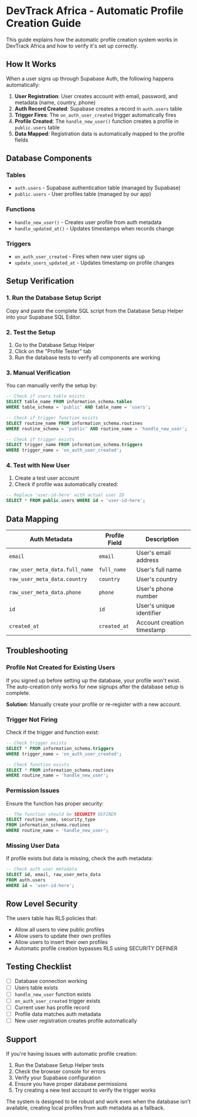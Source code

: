 # DevTrack Africa - Automatic Profile Creation Guide

This guide explains how the automatic profile creation system works in DevTrack Africa and how to verify it's set up correctly.

## How It Works

When a user signs up through Supabase Auth, the following happens automatically:

1. **User Registration**: User creates account with email, password, and metadata (name, country, phone)
2. **Auth Record Created**: Supabase creates a record in `auth.users` table
3. **Trigger Fires**: The `on_auth_user_created` trigger automatically fires
4. **Profile Created**: The `handle_new_user()` function creates a profile in `public.users` table
5. **Data Mapped**: Registration data is automatically mapped to the profile fields

## Database Components

### Tables
- `auth.users` - Supabase authentication table (managed by Supabase)
- `public.users` - User profiles table (managed by our app)

### Functions
- `handle_new_user()` - Creates user profile from auth metadata
- `handle_updated_at()` - Updates timestamps when records change

### Triggers
- `on_auth_user_created` - Fires when new user signs up
- `update_users_updated_at` - Updates timestamp on profile changes

## Setup Verification

### 1. Run the Database Setup Script
Copy and paste the complete SQL script from the Database Setup Helper into your Supabase SQL Editor.

### 2. Test the Setup
1. Go to the Database Setup Helper
2. Click on the "Profile Tester" tab
3. Run the database tests to verify all components are working

### 3. Manual Verification
You can manually verify the setup by:

```sql
-- Check if users table exists
SELECT table_name FROM information_schema.tables 
WHERE table_schema = 'public' AND table_name = 'users';

-- Check if trigger function exists
SELECT routine_name FROM information_schema.routines 
WHERE routine_schema = 'public' AND routine_name = 'handle_new_user';

-- Check if trigger exists
SELECT trigger_name FROM information_schema.triggers 
WHERE trigger_name = 'on_auth_user_created';
```

### 4. Test with New User
1. Create a test user account
2. Check if profile was automatically created:

```sql
-- Replace 'user-id-here' with actual user ID
SELECT * FROM public.users WHERE id = 'user-id-here';
```

## Data Mapping

| Auth Metadata | Profile Field | Description |
|---------------|---------------|-------------|
| `email` | `email` | User's email address |
| `raw_user_meta_data.full_name` | `full_name` | User's full name |
| `raw_user_meta_data.country` | `country` | User's country |
| `raw_user_meta_data.phone` | `phone` | User's phone number |
| `id` | `id` | User's unique identifier |
| `created_at` | `created_at` | Account creation timestamp |

## Troubleshooting

### Profile Not Created for Existing Users
If you signed up before setting up the database, your profile won't exist. The auto-creation only works for new signups after the database setup is complete.

**Solution**: Manually create your profile or re-register with a new account.

### Trigger Not Firing
Check if the trigger and function exist:

```sql
-- Check trigger exists
SELECT * FROM information_schema.triggers 
WHERE trigger_name = 'on_auth_user_created';

-- Check function exists  
SELECT * FROM information_schema.routines 
WHERE routine_name = 'handle_new_user';
```

### Permission Issues
Ensure the function has proper security:

```sql
-- The function should be SECURITY DEFINER
SELECT routine_name, security_type 
FROM information_schema.routines 
WHERE routine_name = 'handle_new_user';
```

### Missing User Data
If profile exists but data is missing, check the auth metadata:

```sql
-- Check auth user metadata
SELECT id, email, raw_user_meta_data 
FROM auth.users 
WHERE id = 'user-id-here';
```

## Row Level Security

The users table has RLS policies that:
- Allow all users to view public profiles
- Allow users to update their own profiles  
- Allow users to insert their own profiles
- Automatic profile creation bypasses RLS using SECURITY DEFINER

## Testing Checklist

- [ ] Database connection working
- [ ] Users table exists
- [ ] `handle_new_user` function exists
- [ ] `on_auth_user_created` trigger exists
- [ ] Current user has profile record
- [ ] Profile data matches auth metadata
- [ ] New user registration creates profile automatically

## Support

If you're having issues with automatic profile creation:

1. Run the Database Setup Helper tests
2. Check the browser console for errors
3. Verify your Supabase configuration
4. Ensure you have proper database permissions
5. Try creating a new test account to verify the trigger works

The system is designed to be robust and work even when the database isn't available, creating local profiles from auth metadata as a fallback.